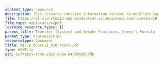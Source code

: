 ```yaml
---
content_type: resource
description: This resource contains information related to modified input.
file: https://ol-ocw-studio-app-production.s3.amazonaws.com/courses/18-03sc-differential-equations-fall-2011/5cf458254c45e882d88ab409b5b8b9db_MIT18_03SCF11_s30_4text.pdf
file_type: application/pdf
learning_resource_types: []
parent_title: Transfer (System) and Weight Functions, Green's Formula
parent_type: CourseSection
resourcetype: Document
title: MIT18_03SCF11_s30_4text.pdf
type: OCWFile
uid: 5cf45825-4c45-e882-d88a-b409b5b8b9db
---
```


